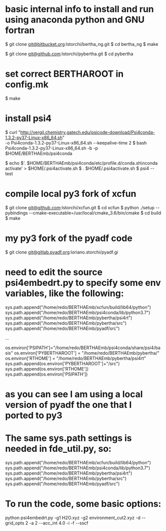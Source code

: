 # basic internal info to install and run using anaconda python and GNU fortran

$ git clone git@bitbucket.org:lstorchi/bertha_ng.git
$ cd bertha_ng
$ make


$ git clone git@github.com:lstorchi/pybertha.git
$ cd pybertha

# set correct BERTHAROOT in config.mk

$ make

# install psi4 

$  curl "http://vergil.chemistry.gatech.edu/psicode-download/Psi4conda-1.3.2-py37-Linux-x86_64.sh" \
    -o Psi4conda-1.3.2-py37-Linux-x86_64.sh --keepalive-time 2
$ bash Psi4conda-1.3.2-py37-Linux-x86_64.sh -b -p $HOME/BERTHAEmb/psi4conda

$ echo $'. $HOME/BERTHAEmb/psi4conda/etc/profile.d/conda.sh\nconda activate' > $HOME/.psi4activate.sh 
$ . $HOME/.psi4activate.sh 
$ psi4 --test

# compile local py3 fork of xcfun

$ git clone git@github.com:lstorchi/xcfun.git
$ cd xcfun 
$ python ./setup --pybindings --cmake-executable=/usr/local/cmake_3.6/bin/cmake
$ cd build 
$ make 

# my py3 fork of the pyadf code

$ git clone git@gitlab.pyadf.org:loriano.storchi/pyadf.gi


# need to edit the source psi4embedrt.py to specify some env variables, like the following:

sys.path.append("/home/redo/BERTHAEmb/xcfun/build/lib64/python")
sys.path.append("/home/redo/BERTHAEmb/psi4conda/lib/python3.7")
sys.path.append("/home/redo/BERTHAEmb/pybertha/psi4rt")
sys.path.append("/home/redo/BERTHAEmb/pybertha/src")
sys.path.append("/home/redo/BERTHAEmb/pyadf/src")

...

os.environ['PSIPATH']="/home/redo/BERTHAEmb/psi4conda/share/psi4/basis"
os.environ['PYBERTHAROOT'] = "/home/redo/BERTHAEmb/pybertha/"
os.environ['RTHOME'] = "/home/redo/BERTHAEmb/pybertha/psi4rt"
sys.path.append(os.environ['PYBERTHAROOT']+"/src")
sys.path.append(os.environ['RTHOME'])
sys.path.append(os.environ['PSIPATH'])


# as you can see I am using a local version of pyadf the one that I ported to py3 
# The same sys.path settings is needed in fde_util.py, so:

sys.path.append("/home/redo/BERTHAEmb/xcfun/build/lib64/python")
sys.path.append("/home/redo/BERTHAEmb/psi4conda/lib/python3.7")
sys.path.append("/home/redo/BERTHAEmb/pybertha/psi4rt")
sys.path.append("/home/redo/BERTHAEmb/pybertha/src")
sys.path.append("/home/redo/BERTHAEmb/pyadf/src")

# To run the code, some basic options:

python psi4embedrt.py -g1 H2O.xyz  -g2 environment_cut2.xyz  -d --grid_opts 2 -a 2 --acc_int 4.0 -i -f --sscf




